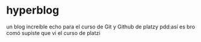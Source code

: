 # hyperblog
un blog increíble echo para el curso de Git y Github de platzy 
pdd:así es bro comó supiste que vi el curso de platzi
